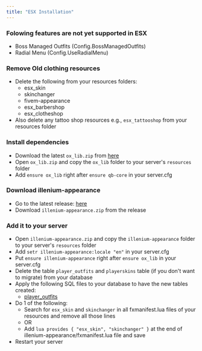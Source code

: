 ```yaml
---
title: "ESX Installation"
---
```


### Folowing features are not yet supported in ESX

- Boss Managed Outfits (Config.BossManagedOutfits)
- Radial Menu (Config.UseRadialMenu)

### Remove Old clothing resources
- Delete the following from your resources folders:
    - esx_skin
    - skinchanger
    - fivem-appearance
    - esx_barbershop
    - esx_clotheshop
- Also delete any tattoo shop resources e.g., `esx_tattooshop` from your resources folder

### Install dependencies

- Download the latest `ox_lib.zip` from [here](https://github.com/overextended/ox_lib/releases/latest)
- Open `ox_lib.zip` and copy the `ox_lib` folder to your server's `resources` folder
- Add `ensure ox_lib` right after `ensure qb-core` in your server.cfg 

### Download illenium-appearance

- Go to the latest release: [here](https://github.com/iLLeniumStudios/illenium-appearance/releases/latest)
- Download `illenium-appearance.zip` from the release

### Add it to your server

- Open `illenium-appearance.zip` and copy the `illenium-appearance` folder to your server's `resources` folder
- Add `setr illenium-appearance:locale "en"` in your server.cfg
- Put `ensure illenium-appearance` right after `ensure ox_lib` in your server.cfg
- Delete the table `player_outfits` and `playerskins` table (if you don't want to migrate) from your database
- Apply the following SQL files to your database to have the new tables created:
    - [player_outfits](https://github.com/iLLeniumStudios/illenium-appearance/blob/main/sql/player_outfits.sql)
- Do 1 of the following:
    - Search for `esx_skin` and `skinchanger` in all fxmanifest.lua files of your resources and remove all those lines
    - OR
    - Add `lua provides { "esx_skin", "skinchanger" }` at the end of illenium-appearance/fxmanifest.lua file and save
- Restart your server
